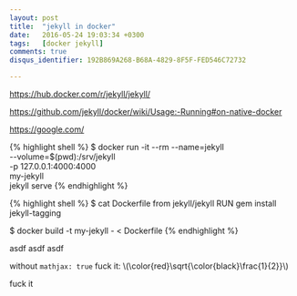 ```yaml
---
layout: post
title:  "jekyll in docker"
date:   2016-05-24 19:03:34 +0300
tags:   [docker jekyll]
comments: true
disqus_identifier: 192B869A268-B68A-4829-8F5F-FED546C72732

---
```



<https://hub.docker.com/r/jekyll/jekyll/>

<https://github.com/jekyll/docker/wiki/Usage:-Running#on-native-docker>

<https://google.com/>

{% highlight shell %}
$ docker run -it --rm --name=jekyll \
     --volume=$(pwd):/srv/jekyll \
     -p 127.0.0.1:4000:4000 \
     my-jekyll \
     jekyll serve
{% endhighlight %}



{% highlight shell %}
$ cat Dockerfile
from jekyll/jekyll
RUN gem install jekyll-tagging

$ docker build -t my-jekyll - < Dockerfile
{% endhighlight %}


asdf
asdf
asdf



without `mathjax: true`
fuck it: \\(\color{red}\sqrt{\color{black}\frac{1}{2}}\\)



fuck it
